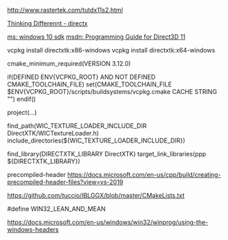 
http://www.rastertek.com/tutdx11s2.html

[Thinking Differennt - directx](https://copynull.tistory.com/category/DirectX%2011%20%EA%B0%95%EC%A2%8C/Basic?page=6)

[ms: windows 10 sdk](https://developer.microsoft.com/en-us/windows/downloads/windows-10-sdk)
[msdn: Programming Guide for Direct3D 11](https://docs.microsoft.com/en-us/windows/win32/direct3d11/dx-graphics-overviews)

vcpkg install directxtk:x86-windows
vcpkg install directxtk:x64-windows


cmake_minimum_required(VERSION 3.12.0)

if(DEFINED ENV{VCPKG_ROOT} AND NOT DEFINED CMAKE_TOOLCHAIN_FILE)
    set(CMAKE_TOOLCHAIN_FILE $ENV{VCPKG_ROOT}/scripts/buildsystems/vcpkg.cmake CACHE STRING "")
endif()

project(...)

find_path(WIC_TEXTURE_LOADER_INCLUDE_DIR DirectXTK/WICTextureLoader.h)
include_directories(${WIC_TEXTURE_LOADER_INCLUDE_DIR})

find_library(DIRECTXTK_LIBRARY DirectXTK)
target_link_libraries(ppp ${DIRECTXTK_LIBRARY})



precompiled-header
https://docs.microsoft.com/en-us/cpp/build/creating-precompiled-header-files?view=vs-2019

https://github.com/tuccio/IBLGGX/blob/master/CMakeLists.txt



#define WIN32_LEAN_AND_MEAN


https://docs.microsoft.com/en-us/windows/win32/winprog/using-the-windows-headers